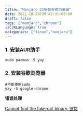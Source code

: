 ```yaml
---
title: "Manjaro 21安装谷歌浏览器"
date: 2021-10-28T09:42:31+08:00
draft: false
tags: ["manjaro","chrome"]
isCJKLanguage: true
categories: ["linux","manjaro"]
---
```


### 1. 安装AUR助手

```shell
sudo pacman -S yay
```

### 2. 安装谷歌浏览器

```shell
#不能使用sudo
yay -S google-chrome
```

**错误处理**

[Cannot find the fakeroot binary. 链接](/post/2021/10/28/manjaro21%E9%81%87%E5%88%B0cannotfindthefakerootbinary%E9%94%99%E8%AF%AF.html)

